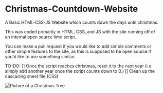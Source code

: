 # Christmas-Countdown-Website
A Basic HTML-CSS-JS Website which counts down the days until christmas.

This was coded primarily in HTML, CSS, and JS with the site running off of an internal open source time script.

You can make a pull request if you would like to add simple comments or other simple features to the site, as this is supposed to be open source if you'd like to use something similar.

TO-DO:
[] Once the script reaches christmas, reset it to the next year (i.e simply add another year once the script counts down to 0.)
[] Clean up the cascading sheet file (CSS)

![Picture of a Christmas Tree](https://github.com/MaxurDev/Christmas-Countdown-WS/assets/65255532/5dccc71d-8f9a-4ccc-8ae4-a42a21fb1dce)

